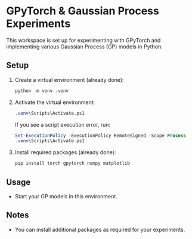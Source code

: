 # GPyTorch & Gaussian Process Experiments

This workspace is set up for experimenting with GPyTorch and implementing various Gaussian Process (GP) models in Python.

## Setup

1. Create a virtual environment (already done):
   ```powershell
   python -m venv .venv
   ```
2. Activate the virtual environment:
   ```powershell
   .venv\Scripts\Activate.ps1
   ```
   If you see a script execution error, run:
   ```powershell
   Set-ExecutionPolicy -ExecutionPolicy RemoteSigned -Scope Process
   .venv\Scripts\Activate.ps1
   ```
3. Install required packages (already done):
   ```powershell
   pip install torch gpytorch numpy matplotlib
   ```

## Usage
- Start your GP models in this environment.

## Notes
- You can install additional packages as required for your experiments.


